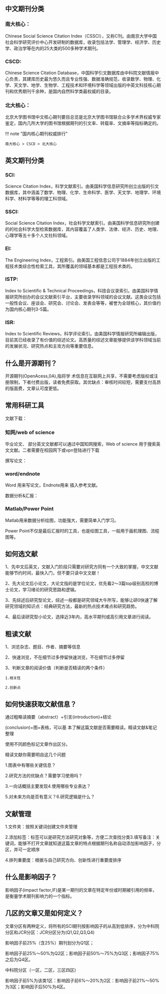 ## 中文期刊分类

### 南大核心：

Chinese Social Science Citation Index（CSSCI），又称C刊。由南京大学中国社会科学研究评价中心开发研制的数据库，收录包括法学、管理学、经济学、历史学、政治学等在内的25大类的500多种学术期刊。

### CSCD:

Chinese Science Citation Database，中国科学引文数据库由中科院文献情报中心负责，其建库历史最为悠久而且专业性强、数据准确规范，收录数学、物理、化学、天文学、地学、生物学、工程技术和环境科学等领域出版的中英文科技核心期刊和优秀期刊千余种，是国内自然科学类最权威的目录。

### 北大核心：

北京大学图书馆中文核心期刊要目总览是北京大学图书馆联合众多学术界权威专家鉴定，国内几所大学的图书馆根据期刊的引文率、转载率、文摘率等指标确定的。

!!! note "国内核心期刊权威排行"
    
    南大核心 > CSCD > 北大核心

## 英文期刊分类 

### SCI:

Science Citation Index，科学文献索引。由美国科学信息研究所创立出版的引文数据库，其中涵盖了数学、物理、化学、生命科学、医学、天文学、地理学、环境科学、材料学等等的理工科领域。

### SSCI:

Social Science Citation Index，社会科学文献索引。由美国科学信息研究所创建的的社会科学大型检索数据库，其内容覆盖了人类学、法律、经济、历史、地理、心理学等五十多个人文社科领域。

### EI:

The Engineering Index，工程索引。由美国工程信息公司于1884年创立出版的工程技术类综合性检索工具，其所覆盖的领域基本都是工程技术类的。

### ISTP:

Index to Scientific & Technical Proceedings，科技会议录索引。由美国科学情报研究所创办的会议文献索引平台，主要收录学科领域的会议文献。这类会议包括一般性会议、座谈会、研究会、讨论会、发表会等等，被誉为全球核心，其价值约为国内核心期刊3-5篇。

### ISR:

Index to Scientific Reviews，科学评论索引。由美国科学情报研究所编辑出版，目前其已经收录了有价值的综述论文。高质量的综述文章能够提供该学科领域当前的发展状况、研究热点和主攻方向等重要信息。

## 什么是开源期刊？

开源期刊(OpenAcess,0A),指将学 术信息在互联网上共享，不需要考虑版权或注册限制，下者付费出版，读者免费获取。其优缺点：审核时间较短，需要支付高昂的版面费，文章认可度更低。

## 常用科研工具

文献下载：

### 知网/web of science

毕业论文、 部分英文文献都可以通过中国知网搜索，Web of science 用于搜索英文文献。二者需要在校园网下或vpn登陆进行下载

撰写论文： 

### word/endnote

Word 用来写论文，Endnote用来 插入参考文献。

数据分析&汇报：

### Matlab/Power Point

Matlab用来数据分析绘图，功能强大，需要简单入门学习。

Power Point不仅是最后汇报时的工具，也是绘图工具，一般用于画机理图、流程图等。

## 如何选文献

1、先中文后英文，文献入门阶段只需要对研究方同有一个大致的掌握，中文文献能够节约时间，最快入门，但不要只读中文文献！

2、先大论文后小论文，大论文指的是学位论文，优先看2～3篇top级别高校的博士论文，学习绪论的研究思路和逻辑。

3、先综述后研究型论文，综述一般都是研究领域大牛所写，能够让研0快速了解研究领域的知识点：经典研究方法，最新的热点技术难点和研究趋势。

4、最后读研究型小论文，选择近3年内，高水平期刊或高引用文章进行阅读。

## 粗读文献

1、浏览杂志、题目、作者、摘要等信息

2、快速浏览，不在细节过多停留快速浏览，不在细节过多停留

3、判断文章的阅读价值（判断是否精读的两个条件）
    
    1.相关性

    2.创新点

## 如何快速获取文献信息？

通过粗略读摘要（abstract）+引言(introduction)+结论

(conclusion)+图+表格，可以基 本了解这篇文献是否需要精读。精读文献&笔记整理

使用不同颜色标记文章作出区分。

精读文献你需要明自这几个问题

1.图表中有哪些关键信息？

2.研究方法的优缺点？需要学习使用吗？

3.一向话概括主要发现4.使用哪些专业表达？

5.对未来方向是否有意义？6.研究逻辑是什么？

## 文献管理

1.文件夹：按照关键词创建文件夹管理

2.添加标签：标签可以是研究方法研究对象等，方便二次查找分类3.填写备注：关键词，能够不打开文章就知道这篇文章的特点根据期刊名称自动添加影响因子，分区，并可一定顺序

4.排列重要度：根据与自己研究方向、创新性进行重要度排序

## 什么是影响因子？

影响因子(impact factor,IF)是某一期刊的文章在特定年份或时期被引用的频率，是衡量学术期刊影响力的一个指标。

## 几区的文章又是如何定义？

文章分区有两种定义，将所有的SCI期刊按影响因子的从高到低排序，分为中科院分区和JCR分区：JCR分区分为(Q1,Q2,Q3,Q4) 

影响因子前25%（含25%）期刊划分为Q1区；

影响因子前25%～50%为Q2区；影响因子前50%～75%为Q3区；影响因子75%之后为Q4区。

中科院分区（一区，二区，三区四区)

影响因子前5%为该类1区：影响因子前6%～20%为2区：影响因子前21%～50%为3区；影响因子后50%为4区。